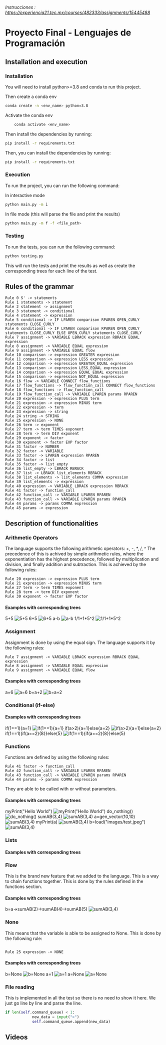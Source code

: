 _Instrucciones : https://experiencia21.tec.mx/courses/482333/assignments/15445488_

# Proyecto Final - Lenguajes de Programación

## Installation and execution

### Installation

You will need to install python>=3.8 and conda to run this project.

Then create a conda env

```bash
conda create -n <env_name> python=3.8
```

Activate the conda env

```bash
    conda activate <env_name>
```

Then install the dependencies by running:

```bash
pip install -r requirements.txt
```

Then, you can install the dependencies by running:

```bash
pip install -r requirements.txt
```

### Execution

To run the project, you can run the following command:

In interactive mode

```bash
python main.py -m i
```

In file mode (this will parse the file and print the results)

```bash
python main.py -m f -f <file_path>
```

### Testing

To run the tests, you can run the following command:

```bash
python testing.py
```

This will run the tests and print the results as well as create the corresponding trees for each line of the test.

## Rules of the grammar

```
Rule 0 S' -> statements
Rule 1 statements -> statement
Rule 2 statement -> assignment
Rule 3 statement -> conditional
Rule 4 statement -> expression
Rule 5 conditional -> IF LPAREN comparison RPAREN OPEN_CURLY statements CLOSE_CURLY
Rule 6 conditional -> IF LPAREN comparison RPAREN OPEN_CURLY statements CLOSE_CURLY ELSE OPEN_CURLY statements CLOSE_CURLY
Rule 7 assignment -> VARIABLE LBRACK expression RBRACK EQUAL expression
Rule 8 assignment -> VARIABLE EQUAL expression
Rule 9 assignment -> VARIABLE EQUAL flow
Rule 10 comparison -> expression GREATER expression
Rule 11 comparison -> expression LESS expression
Rule 12 comparison -> expression GREATER_EQUAL expression
Rule 13 comparison -> expression LESS_EQUAL expression
Rule 14 comparison -> expression EQUAL_EQUAL expression
Rule 15 comparison -> expression NOT_EQUAL expression
Rule 16 flow -> VARIABLE CONNECT flow_functions
Rule 17 flow_functions -> flow_function_call CONNECT flow_functions
Rule 18 flow_functions -> flow_function_call
Rule 19 flow_function_call -> VARIABLE LPAREN params RPAREN
Rule 20 expression -> expression PLUS term
Rule 21 expression -> expression MINUS term
Rule 22 expression -> term
Rule 23 expression -> string
Rule 24 string -> STRING
Rule 25 expression -> NONE
Rule 26 term -> exponent
Rule 27 term -> term TIMES exponent
Rule 28 term -> term DIV exponent
Rule 29 exponent -> factor
Rule 30 exponent -> factor EXP factor
Rule 31 factor -> NUMBER
Rule 32 factor -> VARIABLE
Rule 33 factor -> LPAREN expression RPAREN
Rule 34 factor -> list
Rule 35 factor -> list_empty
Rule 36 list_empty -> LBRACK RBRACK
Rule 37 list -> LBRACK list_elements RBRACK
Rule 38 list_elements -> list_elements COMMA expression
Rule 39 list_elements -> expression
Rule 40 expression -> VARIABLE LBRACK expression RBRACK
Rule 41 factor -> function_call
Rule 42 function_call -> VARIABLE LPAREN RPAREN
Rule 43 function_call -> VARIABLE LPAREN params RPAREN
Rule 44 params -> params COMMA expression
Rule 45 params -> expression
```

## Description of functionalities

### Arithmetic Operators

The language supports the following arithmetic operators: +, -, \*, /, ^
The precedence of this is achived by simple arithmetic rules, where the exponentiation has the highest precedence, followed by multiplication and division, and finally addition and subtraction. This is achieved by the following rules:

```
Rule 20 expression -> expression PLUS term
Rule 21 expression -> expression MINUS term
Rule 27 term -> term TIMES exponent
Rule 28 term -> term DIV exponent
Rule 30 exponent -> factor EXP factor
```

#### Examples with corresponding trees

5+5
![5+5](trees/testing_cache/test/base/test.txt_0.png)
6+5
![6+5](trees/testing_cache/test/base/test.txt_1.png)
a-b
![a-b](trees/testing_cache/test/base/test.txt_4.png)
1/1+1*5^2
![1/1+1*5^2](trees/testing_cache/test/base/test.txt_5.png)

### Assignment

Assignment is done by using the equal sign. The language supports it by the following rules:

```
Rule 7 assignment -> VARIABLE LBRACK expression RBRACK EQUAL expression
Rule 8 assignment -> VARIABLE EQUAL expression
Rule 9 assignment -> VARIABLE EQUAL flow
```

#### Examples with corresponding trees

a=6
![a=6](trees/testing_cache/test/base/test.txt_2.png)
b=a+2
![b=a+2](trees/testing_cache/test/base/test.txt_3.png)

### Conditional (if-else)

#### Examples with corresponding trees

if(1==1){a=1}
![if(1==1){a=1}](trees/testing_cache/test/conditionals/con1.txt_0.png)
if(a>2){a=1}else{a=2}
![if(a>2){a=1}else{a=2}](trees/testing_cache/test/conditionals/con1.txt_2.png)
if(1==1){if(a==2){8}}else{5}
![if(1==1){if(a==2){8}}else{5}](trees/testing_cache/test/conditionals/con1.txt_4.png)

### Functions

Functions are defined by using the following rules:

```
Rule 41 factor -> function_call
Rule 42 function_call -> VARIABLE LPAREN RPAREN
Rule 43 function_call -> VARIABLE LPAREN params RPAREN
Rule 44 params -> params COMMA expression
```

They are able to be called with or without parameters.

#### Examples with corresponding trees

myPrint("Hello World")
![myPrint("Hello World")](trees/testing_cache/test/func/func.txt_0.png)
do_nothing()
![do_nothing()](trees/testing_cache/test/func/func.txt_1.png)
sumAB(3,4)
![sumAB(3,4)](trees/testing_cache/test/func/func.txt_2.png)
a=gen_vector(10,10)
![sumAB(3,4)](trees/testing_cache/test/func/func.txt_5.png)
myPrint(a)
![sumAB(3,4)](trees/testing_cache/test/func/func.txt_7.png)
b=load("images/test.jpeg")
![sumAB(3,4)](trees/testing_cache/test/func/func.txt_8.png)

### Lists

#### Examples with corresponding trees

### Flow

This is the brand new feature that we added to the language. This is a way to chain functions together. This is done by the rules defined in the functions section.

#### Examples with corresponding trees

b=a->sumAB(2)->sumAB(4)->sumAB(5)
![sumAB(3,4)](trees/testing_cache/test/func/func.txt_4.png)

### None

This means that the variable is able to be assigned to None. This is done by the following rule:

```

Rule 25 expression -> NONE

```

#### Examples with corresponding trees

b=None
![b=None](trees/testing_cache/test/none/none.txt_0.png)
a=1
![a=1](trees/testing_cache/test/none/none.txt_1.png)
a=None
![a=None](trees/testing_cache/test/none/none.txt_2.png)

### File reading

This is implemented in all the test so there is no need to show it here. We just go line by line and parse the line.

```python
if len(self.command_queue) < 1:
            new_data = input(">")
            self.command_queue.append(new_data)
```

## Videos
